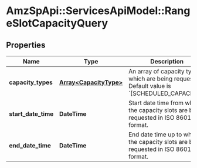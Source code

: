 # AmzSpApi::ServicesApiModel::RangeSlotCapacityQuery

## Properties
Name | Type | Description | Notes
------------ | ------------- | ------------- | -------------
**capacity_types** | [**Array&lt;CapacityType&gt;**](CapacityType.md) | An array of capacity types which are being requested. Default value is &#x60;[SCHEDULED_CAPACITY]&#x60;. | [optional] 
**start_date_time** | **DateTime** | Start date time from which the capacity slots are being requested in ISO 8601 format. | 
**end_date_time** | **DateTime** | End date time up to which the capacity slots are being requested in ISO 8601 format. | 

